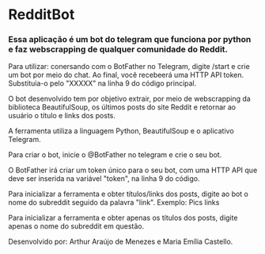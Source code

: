 # RedditBot

<h3> Essa aplicação é um bot do telegram que funciona por python e faz webscrapping de qualquer comunidade do Reddit. </h3>

Para utilizar: conersando com o BotFather no Telegram, digite /start e crie um bot por meio do chat. Ao final, você recebeerá uma HTTP API token. Substituia-o pelo "XXXXX" na linha 9 do código principal.

O bot desenvolvido tem por objetivo extrair, por meio de webscrapping da biblioteca BeautifulSoup, os últimos posts do site Reddit e retornar ao usuário o título e links dos posts.

A ferramenta utiliza a linguagem Python, BeautifulSoup e o aplicativo Telegram.

Para criar o bot, inicie o @BotFather no telegram e crie o seu bot.

O BotFather irá criar um token único para o seu bot, com uma HTTP API que deve ser inserida na variável "token", na linha 9 do código.

Para inicializar a ferramenta e obter títulos/links dos posts, digite ao bot o nome do subreddit seguido da palavra "link". 
    Exemplo: Pics links

Para inicializar a ferramenta e obter apenas os títulos dos posts, digite apenas o nome do subreddit em questão.


Desenvolvido por: Arthur Araújo de Menezes e Maria Emília Castello.

